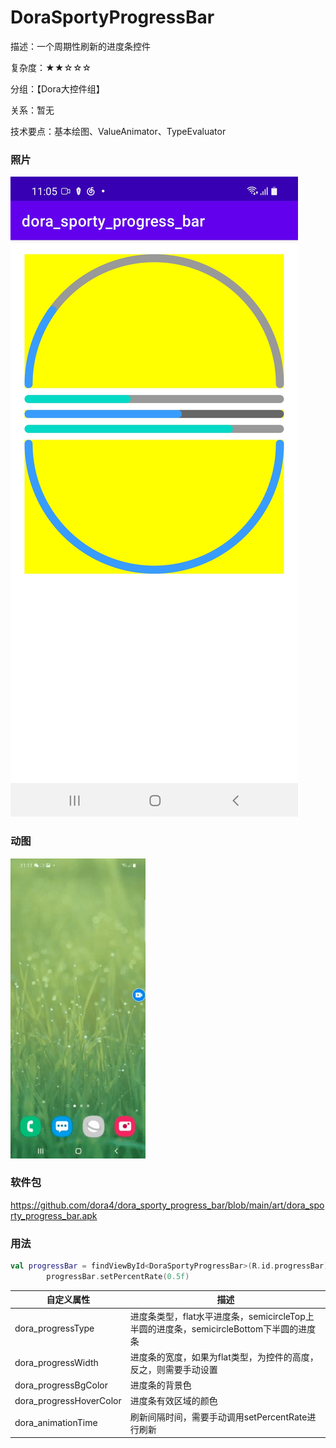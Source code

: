 # DoraSportyProgressBar

描述：一个周期性刷新的进度条控件

复杂度：★★☆☆☆

分组：【Dora大控件组】

关系：暂无

技术要点：基本绘图、ValueAnimator、TypeEvaluator

### 照片

![avatar](https://github.com/dora4/dora_sporty_progress_bar/blob/main/art/dora_sporty_progress_bar.jpg)

### 动图

![avatar](https://github.com/dora4/dora_sporty_progress_bar/blob/main/art/dora_sporty_progress_bar.gif)

### 软件包

https://github.com/dora4/dora_sporty_progress_bar/blob/main/art/dora_sporty_progress_bar.apk

### 用法

```kotlin
val progressBar = findViewById<DoraSportyProgressBar>(R.id.progressBar)
        progressBar.setPercentRate(0.5f)
```

| 自定义属性              | 描述                                                         |
| ----------------------- | ------------------------------------------------------------ |
| dora_progressType       | 进度条类型，flat水平进度条，semicircleTop上半圆的进度条，semicircleBottom下半圆的进度条 |
| dora_progressWidth      | 进度条的宽度，如果为flat类型，为控件的高度，反之，则需要手动设置 |
| dora_progressBgColor    | 进度条的背景色                                               |
| dora_progressHoverColor | 进度条有效区域的颜色                                         |
| dora_animationTime      | 刷新间隔时间，需要手动调用setPercentRate进行刷新             |
